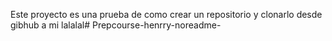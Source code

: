 Este proyecto es una prueba de como crear un repositorio y clonarlo desde gibhub a mi  lalalal# Prepcourse-henrry-noreadme-
